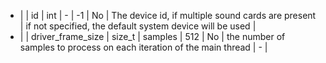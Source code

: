 * |  | id                | int        | -              |  -1                      | No                          | The device id, if multiple sound cards are present                | if not specified, the default system device will be used |
* |  | driver_frame_size | size_t     | samples        |  512                     | No                          | the number of samples to process on each iteration of the main thread  | - |
